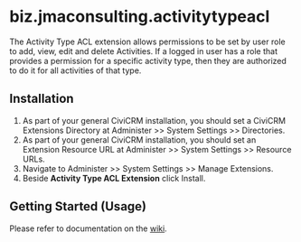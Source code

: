 # biz.jmaconsulting.activitytypeacl

The Activity Type ACL extension allows permissions to be set by user role to add, view, edit and delete Activities. If a logged in user has a role that provides a permission for a specific activity type, then they are authorized to do it for all activities of that type. 

## Installation

1. As part of your general CiviCRM installation, you should set a CiviCRM Extensions Directory at Administer >> System Settings >> Directories.
2. As part of your general CiviCRM installation, you should set an Extension Resource URL at Administer >> System Settings >> Resource URLs.
3. Navigate to Administer >> System Settings >> Manage Extensions.
4. Beside **Activity Type ACL Extension** click Install.

## Getting Started (Usage)

Please refer to documentation on the [wiki](https://github.com/JMAConsulting/biz.jmaconsulting.activitytypeacl/wiki/Configuring-Activity-Type-Permissions).

